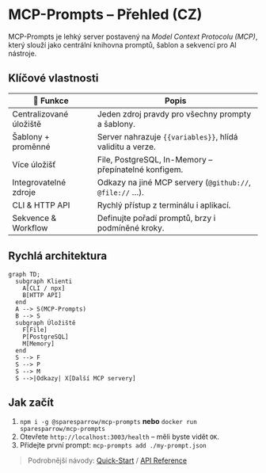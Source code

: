 # MCP-Prompts – Přehled (CZ)

MCP-Prompts je lehký server postavený na *Model Context Protocolu (MCP)*, který slouží jako centrální knihovna promptů, šablon a sekvencí pro AI nástroje.

## Klíčové vlastnosti

| 🔑 Funkce | Popis |
| --- | --- |
| Centralizované úložiště | Jeden zdroj pravdy pro všechny prompty a šablony. |
| Šablony + proměnné | Server nahrazuje `{{variables}}`, hlídá validitu a verze. |
| Více úložišť | File, PostgreSQL, In-Memory – přepínatelné konfigem. |
| Integrovatelné zdroje | Odkazy na jiné MCP servery (`@github://`, `@file://` …). |
| CLI & HTTP API | Rychlý přístup z terminálu i aplikací. |
| Sekvence & Workflow | Definujte pořadí promptů, brzy i podmíněné kroky. |

## Rychlá architektura

```mermaid
graph TD;
  subgraph Klienti
    A[CLI / npx]
    B[HTTP API]
  end
  A --> S(MCP-Prompts)
  B --> S
  subgraph Úložiště
    F[File]
    P[PostgreSQL]
    M[Memory]
  end
  S --> F
  S --> P
  S --> M
  S -->|Odkazy| X[Další MCP servery]
```

## Jak začít

1. `npm i -g @sparesparrow/mcp-prompts` **nebo** `docker run sparesparrow/mcp-prompts`
2. Otevřete `http://localhost:3003/health` – měli byste vidět `OK`.
3. Přidejte první prompt: `mcp-prompts add ./my-prompt.json`

> Podrobnější návody: [Quick-Start](01-quickstart.md) / [API Reference](04-api-reference.md) 